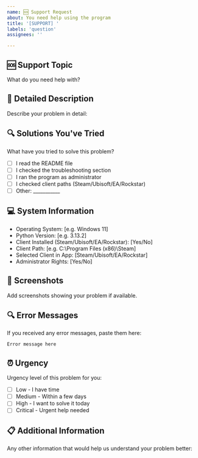 ```yaml
---
name: 🆘 Support Request
about: You need help using the program
title: '[SUPPORT] '
labels: 'question'
assignees: ''

---
```


## 🆘 Support Topic
What do you need help with?

## 📝 Detailed Description
Describe your problem in detail:

## 🔍 Solutions You've Tried
What have you tried to solve this problem?
- [ ] I read the README file
- [ ] I checked the troubleshooting section
- [ ] I ran the program as administrator
- [ ] I checked client paths (Steam/Ubisoft/EA/Rockstar)
- [ ] Other: ___________

## 💻 System Information
- Operating System: [e.g. Windows 11]
- Python Version: [e.g. 3.13.2]
- Client Installed (Steam/Ubisoft/EA/Rockstar): [Yes/No]
- Client Path: [e.g. C:\Program Files (x86)\Steam\]
- Selected Client in App: [Steam/Ubisoft/EA/Rockstar]
- Administrator Rights: [Yes/No]

## 📸 Screenshots
Add screenshots showing your problem if available.

## 🔍 Error Messages
If you received any error messages, paste them here:
```
Error message here
```

## ⏰ Urgency
Urgency level of this problem for you:
- [ ] Low - I have time
- [ ] Medium - Within a few days
- [ ] High - I want to solve it today
- [ ] Critical - Urgent help needed

## 📋 Additional Information
Any other information that would help us understand your problem better:
